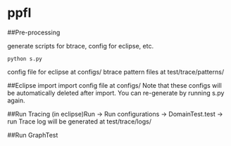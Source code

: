 # ppfl

##Pre-processing

generate scripts for btrace, config for eclipse, etc.

```
python s.py
```

config file for eclipse at configs/
btrace pattern files at test/trace/patterns/

##Eclipse import
import config file at configs/
Note that these configs will be automatically deleted after import. You can re-generate by running s.py again.

##Run Tracing
(in eclipse)Run -> Run configurations -> DomainTest.test -> run
Trace log will be generated at test/trace/logs/

##Run GraphTest

